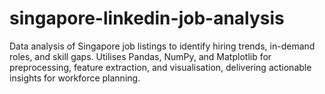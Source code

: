 # singapore-linkedin-job-analysis
Data analysis of Singapore job listings to identify hiring trends, in-demand roles, and skill gaps. Utilises Pandas, NumPy, and Matplotlib for preprocessing, feature extraction, and visualisation, delivering actionable insights for workforce planning.
